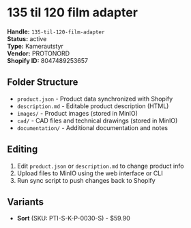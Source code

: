 # 135 til 120 film adapter

**Handle:** `135-til-120-film-adapter`  
**Status:** active  
**Type:** Kamerautstyr  
**Vendor:** PROTONORD  
**Shopify ID:** 8047489253657  

## Folder Structure

- `product.json` - Product data synchronized with Shopify
- `description.md` - Editable product description (HTML)
- `images/` - Product images (stored in MinIO)
- `cad/` - CAD files and technical drawings (stored in MinIO)
- `documentation/` - Additional documentation and notes

## Editing

1. Edit `product.json` or `description.md` to change product info
2. Upload files to MinIO using the web interface or CLI
3. Run sync script to push changes back to Shopify

## Variants

- **Sort** (SKU: PTI-S-K-P-0030-S) - $59.90
